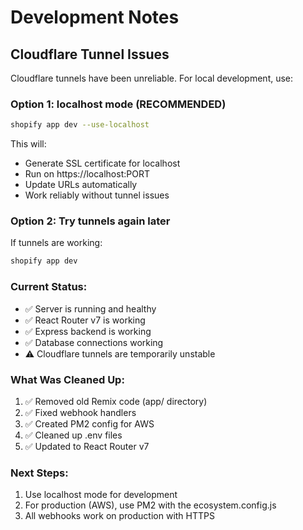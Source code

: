 # Development Notes

## Cloudflare Tunnel Issues

Cloudflare tunnels have been unreliable. For local development, use:

### Option 1: localhost mode (RECOMMENDED)
```bash
shopify app dev --use-localhost
```

This will:
- Generate SSL certificate for localhost
- Run on https://localhost:PORT
- Update URLs automatically
- Work reliably without tunnel issues

### Option 2: Try tunnels again later
If tunnels are working:
```bash
shopify app dev
```

### Current Status:
- ✅ Server is running and healthy
- ✅ React Router v7 is working
- ✅ Express backend is working
- ✅ Database connections working
- ⚠️ Cloudflare tunnels are temporarily unstable

### What Was Cleaned Up:
1. ✅ Removed old Remix code (app/ directory)
2. ✅ Fixed webhook handlers
3. ✅ Created PM2 config for AWS
4. ✅ Cleaned up .env files
5. ✅ Updated to React Router v7

### Next Steps:
1. Use localhost mode for development
2. For production (AWS), use PM2 with the ecosystem.config.js
3. All webhooks work on production with HTTPS


